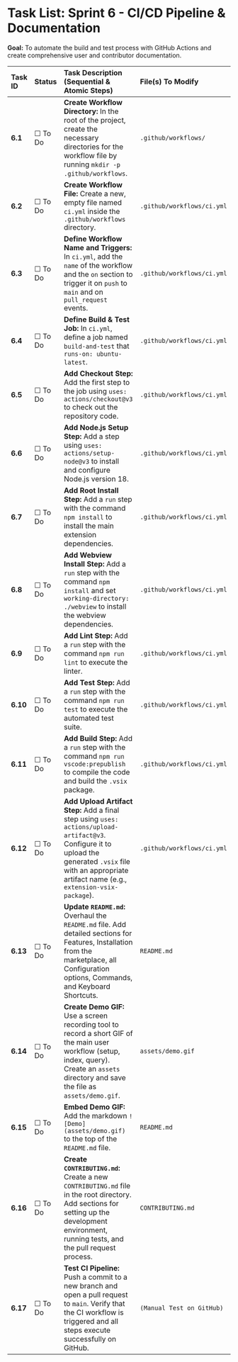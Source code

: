# Task List: Sprint 6 - CI/CD Pipeline & Documentation

**Goal:** To automate the build and test process with GitHub Actions and create comprehensive user and contributor documentation.

| Task ID | Status | Task Description (Sequential & Atomic Steps) | File(s) To Modify |
| :--- | :--- | :--- | :--- |
| **6.1** | ☐ To Do | **Create Workflow Directory:** In the root of the project, create the necessary directories for the workflow file by running `mkdir -p .github/workflows`. | `.github/workflows/` |
| **6.2** | ☐ To Do | **Create Workflow File:** Create a new, empty file named `ci.yml` inside the `.github/workflows` directory. | `.github/workflows/ci.yml` |
| **6.3** | ☐ To Do | **Define Workflow Name and Triggers:** In `ci.yml`, add the `name` of the workflow and the `on` section to trigger it on `push` to `main` and on `pull_request` events. | `.github/workflows/ci.yml` |
| **6.4** | ☐ To Do | **Define Build & Test Job:** In `ci.yml`, define a job named `build-and-test` that `runs-on: ubuntu-latest`. | `.github/workflows/ci.yml` |
| **6.5** | ☐ To Do | **Add Checkout Step:** Add the first step to the job using `uses: actions/checkout@v3` to check out the repository code. | `.github/workflows/ci.yml` |
| **6.6** | ☐ To Do | **Add Node.js Setup Step:** Add a step using `uses: actions/setup-node@v3` to install and configure Node.js version 18. | `.github/workflows/ci.yml` |
| **6.7** | ☐ To Do | **Add Root Install Step:** Add a `run` step with the command `npm install` to install the main extension dependencies. | `.github/workflows/ci.yml` |
| **6.8** | ☐ To Do | **Add Webview Install Step:** Add a `run` step with the command `npm install` and set `working-directory: ./webview` to install the webview dependencies. | `.github/workflows/ci.yml` |
| **6.9** | ☐ To Do | **Add Lint Step:** Add a `run` step with the command `npm run lint` to execute the linter. | `.github/workflows/ci.yml` |
| **6.10**| ☐ To Do | **Add Test Step:** Add a `run` step with the command `npm run test` to execute the automated test suite. | `.github/workflows/ci.yml` |
| **6.11**| ☐ To Do | **Add Build Step:** Add a `run` step with the command `npm run vscode:prepublish` to compile the code and build the `.vsix` package. | `.github/workflows/ci.yml` |
| **6.12**| ☐ To Do | **Add Upload Artifact Step:** Add a final step using `uses: actions/upload-artifact@v3`. Configure it to upload the generated `.vsix` file with an appropriate artifact name (e.g., `extension-vsix-package`). | `.github/workflows/ci.yml` |
| **6.13**| ☐ To Do | **Update `README.md`:** Overhaul the `README.md` file. Add detailed sections for Features, Installation from the marketplace, all Configuration options, Commands, and Keyboard Shortcuts. | `README.md` |
| **6.14**| ☐ To Do | **Create Demo GIF:** Use a screen recording tool to record a short GIF of the main user workflow (setup, index, query). Create an `assets` directory and save the file as `assets/demo.gif`. | `assets/demo.gif` |
| **6.15**| ☐ To Do | **Embed Demo GIF:** Add the markdown `![Demo](assets/demo.gif)` to the top of the `README.md` file. | `README.md` |
| **6.16**| ☐ To Do | **Create `CONTRIBUTING.md`:** Create a new `CONTRIBUTING.md` file in the root directory. Add sections for setting up the development environment, running tests, and the pull request process. | `CONTRIBUTING.md` |
| **6.17**| ☐ To Do | **Test CI Pipeline:** Push a commit to a new branch and open a pull request to `main`. Verify that the CI workflow is triggered and all steps execute successfully on GitHub. | `(Manual Test on GitHub)` |
